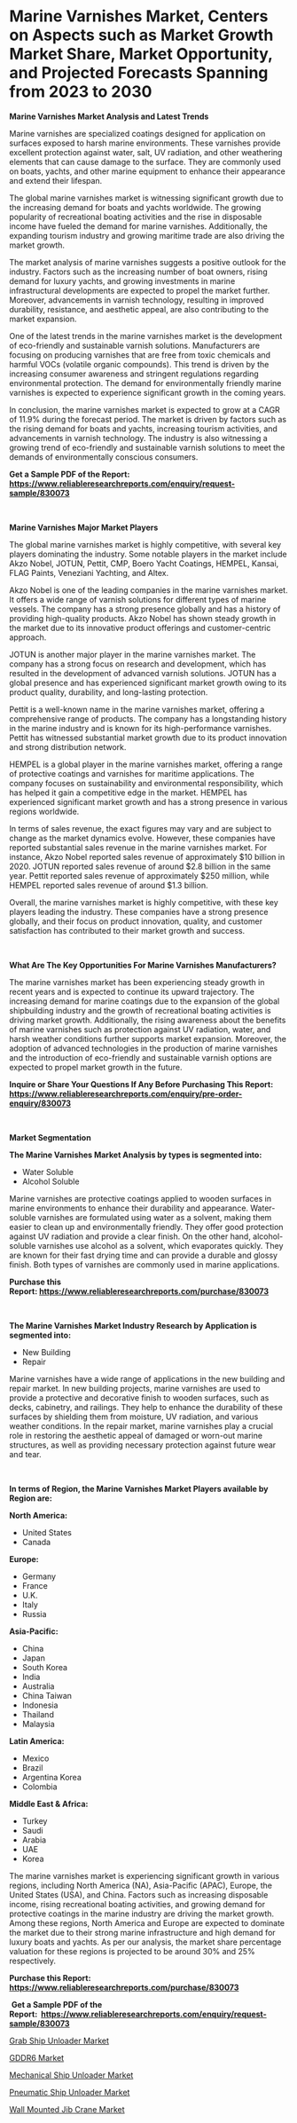 <p><h1>Marine Varnishes Market, Centers on Aspects such as Market Growth Market Share, Market Opportunity, and Projected Forecasts Spanning from 2023 to 2030</h1></p><p><strong>Marine Varnishes Market Analysis and Latest Trends</strong></p>
<p><p>Marine varnishes are specialized coatings designed for application on surfaces exposed to harsh marine environments. These varnishes provide excellent protection against water, salt, UV radiation, and other weathering elements that can cause damage to the surface. They are commonly used on boats, yachts, and other marine equipment to enhance their appearance and extend their lifespan.</p><p>The global marine varnishes market is witnessing significant growth due to the increasing demand for boats and yachts worldwide. The growing popularity of recreational boating activities and the rise in disposable income have fueled the demand for marine varnishes. Additionally, the expanding tourism industry and growing maritime trade are also driving the market growth.</p><p>The market analysis of marine varnishes suggests a positive outlook for the industry. Factors such as the increasing number of boat owners, rising demand for luxury yachts, and growing investments in marine infrastructural developments are expected to propel the market further. Moreover, advancements in varnish technology, resulting in improved durability, resistance, and aesthetic appeal, are also contributing to the market expansion.</p><p>One of the latest trends in the marine varnishes market is the development of eco-friendly and sustainable varnish solutions. Manufacturers are focusing on producing varnishes that are free from toxic chemicals and harmful VOCs (volatile organic compounds). This trend is driven by the increasing consumer awareness and stringent regulations regarding environmental protection. The demand for environmentally friendly marine varnishes is expected to experience significant growth in the coming years.</p><p>In conclusion, the marine varnishes market is expected to grow at a CAGR of 11.9% during the forecast period. The market is driven by factors such as the rising demand for boats and yachts, increasing tourism activities, and advancements in varnish technology. The industry is also witnessing a growing trend of eco-friendly and sustainable varnish solutions to meet the demands of environmentally conscious consumers.</p></p>
<p><strong>Get a Sample PDF of the Report:&nbsp; <a href="https://www.reliableresearchreports.com/enquiry/request-sample/830073">https://www.reliableresearchreports.com/enquiry/request-sample/830073</a></strong></p>
<p>&nbsp;</p>
<p><strong>Marine Varnishes Major Market Players</strong></p>
<p><p>The global marine varnishes market is highly competitive, with several key players dominating the industry. Some notable players in the market include Akzo Nobel, JOTUN, Pettit, CMP, Boero Yacht Coatings, HEMPEL, Kansai, FLAG Paints, Veneziani Yachting, and Altex.</p><p>Akzo Nobel is one of the leading companies in the marine varnishes market. It offers a wide range of varnish solutions for different types of marine vessels. The company has a strong presence globally and has a history of providing high-quality products. Akzo Nobel has shown steady growth in the market due to its innovative product offerings and customer-centric approach.</p><p>JOTUN is another major player in the marine varnishes market. The company has a strong focus on research and development, which has resulted in the development of advanced varnish solutions. JOTUN has a global presence and has experienced significant market growth owing to its product quality, durability, and long-lasting protection.</p><p>Pettit is a well-known name in the marine varnishes market, offering a comprehensive range of products. The company has a longstanding history in the marine industry and is known for its high-performance varnishes. Pettit has witnessed substantial market growth due to its product innovation and strong distribution network.</p><p>HEMPEL is a global player in the marine varnishes market, offering a range of protective coatings and varnishes for maritime applications. The company focuses on sustainability and environmental responsibility, which has helped it gain a competitive edge in the market. HEMPEL has experienced significant market growth and has a strong presence in various regions worldwide.</p><p>In terms of sales revenue, the exact figures may vary and are subject to change as the market dynamics evolve. However, these companies have reported substantial sales revenue in the marine varnishes market. For instance, Akzo Nobel reported sales revenue of approximately $10 billion in 2020. JOTUN reported sales revenue of around $2.8 billion in the same year. Pettit reported sales revenue of approximately $250 million, while HEMPEL reported sales revenue of around $1.3 billion.</p><p>Overall, the marine varnishes market is highly competitive, with these key players leading the industry. These companies have a strong presence globally, and their focus on product innovation, quality, and customer satisfaction has contributed to their market growth and success.</p></p>
<p>&nbsp;</p>
<p><strong>What Are The Key Opportunities For Marine Varnishes Manufacturers?</strong></p>
<p><p>The marine varnishes market has been experiencing steady growth in recent years and is expected to continue its upward trajectory. The increasing demand for marine coatings due to the expansion of the global shipbuilding industry and the growth of recreational boating activities is driving market growth. Additionally, the rising awareness about the benefits of marine varnishes such as protection against UV radiation, water, and harsh weather conditions further supports market expansion. Moreover, the adoption of advanced technologies in the production of marine varnishes and the introduction of eco-friendly and sustainable varnish options are expected to propel market growth in the future.</p></p>
<p><strong>Inquire or Share Your Questions If Any Before Purchasing This Report: <a href="https://www.reliableresearchreports.com/enquiry/pre-order-enquiry/830073">https://www.reliableresearchreports.com/enquiry/pre-order-enquiry/830073</a></strong></p>
<p>&nbsp;</p>
<p><strong>Market Segmentation</strong></p>
<p><strong>The Marine Varnishes Market Analysis by types is segmented into:</strong></p>
<p><ul><li>Water Soluble</li><li>Alcohol Soluble</li></ul></p>
<p><p>Marine varnishes are protective coatings applied to wooden surfaces in marine environments to enhance their durability and appearance. Water-soluble varnishes are formulated using water as a solvent, making them easier to clean up and environmentally friendly. They offer good protection against UV radiation and provide a clear finish. On the other hand, alcohol-soluble varnishes use alcohol as a solvent, which evaporates quickly. They are known for their fast drying time and can provide a durable and glossy finish. Both types of varnishes are commonly used in marine applications.</p></p>
<p><strong>Purchase this Report:&nbsp;<a href="https://www.reliableresearchreports.com/purchase/830073">https://www.reliableresearchreports.com/purchase/830073</a></strong></p>
<p>&nbsp;</p>
<p><strong>The Marine Varnishes Market Industry Research by Application is segmented into:</strong></p>
<p><ul><li>New Building</li><li>Repair</li></ul></p>
<p><p>Marine varnishes have a wide range of applications in the new building and repair market. In new building projects, marine varnishes are used to provide a protective and decorative finish to wooden surfaces, such as decks, cabinetry, and railings. They help to enhance the durability of these surfaces by shielding them from moisture, UV radiation, and various weather conditions. In the repair market, marine varnishes play a crucial role in restoring the aesthetic appeal of damaged or worn-out marine structures, as well as providing necessary protection against future wear and tear.</p></p>
<p>&nbsp;</p>
<p><strong>In terms of Region, the Marine Varnishes Market Players available by Region are:</strong></p>
<p>
    <p> <strong> North America: </strong>
        <ul>
            <li>United States</li>
            <li>Canada</li>
        </ul>
        </p> 
    <p> <strong> Europe: </strong>
        <ul>
            <li>Germany</li>
            <li>France</li>
            <li>U.K.</li>
            <li>Italy</li>
            <li>Russia</li>
        </ul>
        </p> 
    <p> <strong> Asia-Pacific: </strong>
        <ul>
            <li>China</li>
            <li>Japan</li>
            <li>South Korea</li>
            <li>India</li>
            <li>Australia</li>
            <li>China Taiwan</li>
            <li>Indonesia</li>
            <li>Thailand</li>
            <li>Malaysia</li>
        </ul>
        </p> 
    <p> <strong> Latin America: </strong>
        <ul>
            <li>Mexico</li>
            <li>Brazil</li>
            <li>Argentina Korea</li>
            <li>Colombia</li>
        </ul>
        </p> 
    <p> <strong> Middle East & Africa: </strong>
        <ul>
            <li>Turkey</li>
            <li>Saudi</li>
            <li>Arabia</li>
            <li>UAE</li>
            <li>Korea</li>
        </ul>
    </p>
    </p>
<p><p>The marine varnishes market is experiencing significant growth in various regions, including North America (NA), Asia-Pacific (APAC), Europe, the United States (USA), and China. Factors such as increasing disposable income, rising recreational boating activities, and growing demand for protective coatings in the marine industry are driving the market growth. Among these regions, North America and Europe are expected to dominate the market due to their strong marine infrastructure and high demand for luxury boats and yachts. As per our analysis, the market share percentage valuation for these regions is projected to be around 30% and 25% respectively.</p></p>
<p><strong>Purchase this Report: <a href="https://www.reliableresearchreports.com/purchase/830073">https://www.reliableresearchreports.com/purchase/830073</a></strong></p>
<p>&nbsp;<strong>Get a Sample PDF of the Report:&nbsp;&nbsp;<a href="https://www.reliableresearchreports.com/enquiry/request-sample/830073">https://www.reliableresearchreports.com/enquiry/request-sample/830073</a></strong></p>
<p><strong></strong></p>
<p><p><a href="https://medium.com/@loririce03/grab-ship-unloader-market-size-and-market-trends-complete-industry-overview-2023-to-2030-983e21ed7c7d">Grab Ship Unloader Market</a></p><p><a href="https://medium.com/@altcoinartist/gddr6-market-size-reveals-the-best-marketing-channels-in-global-industry-a182c4707205">GDDR6 Market</a></p><p><a href="https://medium.com/@deniseharvey70/mechanical-ship-unloader-market-size-reveals-the-best-marketing-channels-in-global-industry-f3f30749a53e">Mechanical Ship Unloader Market</a></p><p><a href="https://medium.com/@christinascott1938/pneumatic-ship-unloader-market-furnishes-information-on-market-share-market-trends-and-market-6332408b7761">Pneumatic Ship Unloader Market</a></p><p><a href="https://medium.com/@catherinemartinez15/wall-mounted-jib-crane-market-insights-into-market-cagr-market-trends-and-growth-strategies-91a9b7bff7bf">Wall Mounted Jib Crane Market</a></p></p>